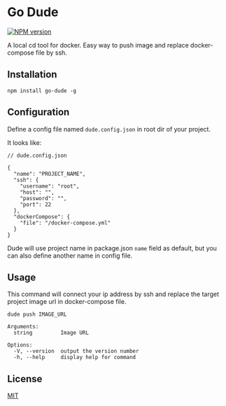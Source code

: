 # Go Dude

[![NPM version](https://img.shields.io/npm/v/go-dude)](https://www.npmjs.com/package/go-dude)

A local cd tool for docker. Easy way to push image and replace docker-compose file by ssh.

## Installation

```
npm install go-dude -g
```

## Configuration

Define a config file named `dude.config.json` in root dir of your project.

It looks like:

```
// dude.config.json

{
  "name": "PROJECT_NAME",
  "ssh": {
    "username": "root",
    "host": "",
    "password": "",
    "port": 22
  },
  "dockerCompose": {
    "file": "/docker-compose.yml"
  }
}
```

Dude will use project name in package.json `name` field as default, but you can also define another name in config file.

## Usage

This command will connect your ip address by ssh and replace the target project image url in docker-compose file.

```
dude push IMAGE_URL

Arguments:
  string         Image URL

Options:
  -V, --version  output the version number
  -h, --help     display help for command
```

## License
[MIT](./LICENSE)
